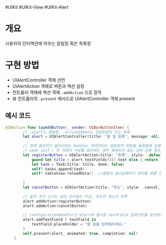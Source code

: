 #UIKit #UIKit-View #UIKit-Alert

# 개요
사용자의 인터랙션에 띄우는 알림창 혹은 목록창

# 구현 방법
- UIAlertController 객체 선언
- UIAlertAction 객체로 버튼과 액션 설정
- 컨트롤러 객체에 액션 객체 `.addAction` 으로 장착
- 뷰 컨트롤러의 `.present` 메서드로 UIAlertController 객체 present

## 예시 코드
```swift
@IBAction func tapAddButton(_ sender: UIBarButtonItem) {
        // .alert는 팝업창, .actionSheet는 모달창같이 뜨는 목록
        let alert = UIAlertController(title: "할 일 등록", message: nil, preferredStyle: .alert)
        
        // 현재 클로저가 들어가있는 handler 파라미터는 알림창의 버튼을 눌렀을때 실행될 동작을 정의해줌
        // weak self : 두 객체가 서로를 참조하는 경우 해제되지 않는 강한 순환 참조가 일어나서 메모리 누수가 일어남
        let registerButton = UIAlertAction(title: "등록", style: .default) { [weak self] _ in
            guard let title = alert.textFields?[0].text else { return }
            let task = Task(title: title, done: false)
            self?.tasks.append(task)
            self?.tableView.reloadData()  //할일이 늘어날때마다 테이블 뷰를 갱신시키는 메서드
            
        }
        let cancelButton = UIAlertAction(title: "취소", style: .cancel, handler: nil)
        
        // 둘의 추가 순서는 뷰의 순서와는 무관, 무조건 취소가 왼쪽
        alert.addAction(registerButton)
        alert.addAction(cancelButton)
        
        // configurationHandler는 alert에 들어갈 textField 컴포넌트를 표현하는 클로저
        alert.addTextField { textField in
            textField.placeholder = "할 일을 입력해주세요."
        }
        self.present(alert, animated: true, completion: nil)
    }
```